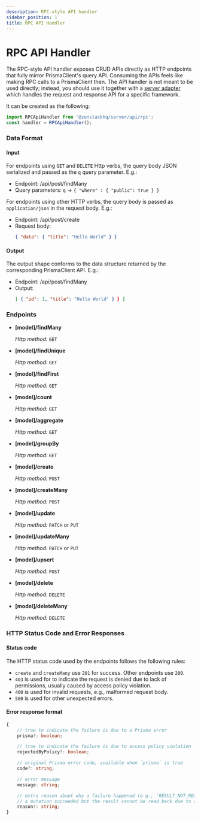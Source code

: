 ```yaml
---
description: RPC-style API handler
sidebar_position: 1
title: RPC API Handler
---
```


# RPC API Handler

The RPC-style API handler exposes CRUD APIs directly as HTTP endpoints that fully mirror PrismaClient's query API. Consuming the APIs feels like making RPC calls to a PrismaClient then. The API handler is not meant to be used directly; instead, you should use it together with a [server adapter](/docs/category/server-adapters) which handles the request and response API for a specific framework.

It can be created as the following:

```ts
import RPCApiHandler from '@zenstackhq/server/api/rpc';
const handler = RPCApiHandler();
```


### Data Format

#### Input

For endpoints using `GET` and `DELETE` Http verbs, the query body JSON serialized and passed as the `q` query parameter. E.g.:

- Endpoint: /api/post/findMany
- Query parameters: `q` -> `{ "where" : { "public": true } }`

For endpoints using other HTTP verbs, the query body is passed as `application/json` in the request body. E.g.:

- Endpoint: /api/post/create
- Request body: 
    ```json
    { "data": { "title": "Hello World" } }
    ```

#### Output

The output shape conforms to the data structure returned by the corresponding PrismaClient API. E.g.:

- Endpoint: /api/post/findMany
- Output: 
    ```json
    [ { "id": 1, "title": "Hello World" } } ]
    ```

### Endpoints

-   **[model]/findMany**

    _Http method:_ `GET`

-   **[model]/findUnique**

    _Http method:_ `GET`

-   **[model]/findFirst**

    _Http method:_ `GET`

-   **[model]/count**

    _Http method:_ `GET`

-   **[model]/aggregate**

    _Http method:_ `GET`

-   **[model]/groupBy**

    _Http method:_ `GET`

-   **[model]/create**

    _Http method:_ `POST`

-   **[model]/createMany**

    _Http method:_ `POST`

-   **[model]/update**

    _Http method:_ `PATCH` or `PUT`

-   **[model]/updateMany**

    _Http method:_ `PATCH` or `PUT`

-   **[model]/upsert**

    _Http method:_ `POST`

-   **[model]/delete**

    _Http method:_ `DELETE`

-   **[model]/deleteMany**

    _Http method:_ `DELETE`

### HTTP Status Code and Error Responses

#### Status code

The HTTP status code used by the endpoints follows the following rules:

- `create` and `createMany` use `201` for success. Other endpoints use `200`.
- `403` is used for to indicate the request is denied due to lack of permissions, usually caused by access policy violation.
- `400` is used for invalid requests, e.g., malformed request body.
- `500` is used for other unexpected errors.

#### Error response format

```ts
{
    // true to indicate the failure is due to a Prisma error
    prisma?: boolean;

    // true to indicate the failure is due to access policy violation
    rejectedByPolicy?: boolean;

    // original Prisma error code, available when `prisma` is true
    code?: string;

    // error message
    message: string;

    // extra reason about why a failure happened (e.g., 'RESULT_NOT_READABLE' indicates
    // a mutation succeeded but the result cannot be read back due to access policy)
    reason?: string;
}
```
